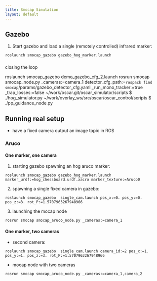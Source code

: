 ```yaml
---
title: Smocap Simulation
layout: default
---
```


## Gazebo

 1.  Start gazebo and load a single (remotely controlled) infrared marker:
```
roslaunch smocap_gazebo gazebo_hog_marker.launch
``` 

###
closing the loop


roslaunch smocap_gazebo demo_gazebo_cfg_2.launch
rosrun smocap smocap_node.py _cameras:=camera_1 detector_cfg_path:=`rospack find smocap`/params/gazebo_detector_cfg.yaml _run_mono_tracker:=true _trap_losses:=false
~/work/oscar.git/oscar_simulator/scripts $ ./hog_simulator.py
~/work/overlay_ws/src/oscar/oscar_control/scripts $ ./pp_guidance_node.py


## Running real setup

 * have a fixed camera output an image topic in ROS
 








### Aruco


#### One marker, one camera
 1. starting gazebo spawning an hog aruco marker:
```
roslaunch smocap_gazebo gazebo_hog_marker.launch marker_urdf:=hog_chessboard.urdf.xacro marker_texture:=Aruco0
```
 2. spawning a single fixed camera in gazebo:
```
roslaunch smocap_gazebo  single_cam.launch pos_x:=0. pos_y:=0. pos_z:=3. rot_P:=1.5707963267948966
```

 3. launching the mocap node
```
rosrun smocap smocap_aruco_node.py _cameras:=camera_1
```

#### One marker, two cameras
 * second camera:
```
roslaunch smocap_gazebo  single_cam.launch camera_id:=2 pos_x:=1. pos_y:=1. pos_z:=3. rot_P:=1.5707963267948966
```
* mocap node with two cameras
```
rosrun smocap smocap_aruco_node.py _cameras:=camera_1,camera_2
```

